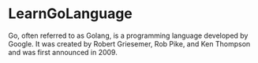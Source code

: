 # LearnGoLanguage
Go, often referred to as Golang, is a programming language developed by Google. It was created by Robert Griesemer, Rob Pike, and Ken Thompson and was first announced in 2009.
